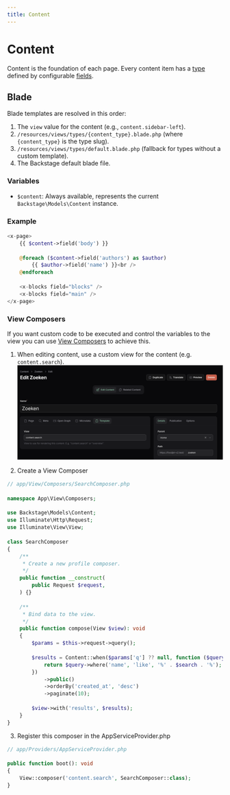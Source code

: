```yaml
---
title: Content
---
```


# Content

Content is the foundation of each page. Every content item has a [type](/02-types/01-introduction) defined by configurable [fields](/03-fields/01-introduction).

## Blade

Blade templates are resolved in this order:

1. The `view` value for the content (e.g., `content.sidebar-left`).
2. `/resources/views/types/{content_type}.blade.php` (where `{content_type}` is the type slug).
3. `/resources/views/types/default.blade.php` (fallback for types without a custom template).
4. The Backstage default blade file.

### Variables

- `$content`: Always available, represents the current `Backstage\Models\Content` instance.

### Example

```php
<x-page>
    {{ $content->field('body') }}

    @foreach ($content->field('authors') as $author)
        {{ $author->field('name') }}<br />
    @endforeach

    <x-blocks field="blocks" />
    <x-blocks field="main" />
</x-page>
```

### View Composers

If you want custom code to be executed and control the variables to the view you can use [View Composers](https://laravel.com/docs/12.x/views#view-composers) to achieve this.

1. When editing content, use a custom view for the content (e.g. `content.search`).
![View file in content](view-template.png)

2. Create a View Composer

```php
// app/View/Composers/SearchComposer.php

namespace App\View\Composers;

use Backstage\Models\Content;
use Illuminate\Http\Request;
use Illuminate\View\View;

class SearchComposer
{
    /**
     * Create a new profile composer.
     */
    public function __construct(
        public Request $request,
    ) {}

    /**
     * Bind data to the view.
     */
    public function compose(View $view): void
    {
        $params = $this->request->query();

        $results = Content::when($params['q'] ?? null, function ($query, $search) {
            return $query->where('name', 'like', '%' . $search . '%');
        })
            ->public()
            ->orderBy('created_at', 'desc')
            ->paginate(10);

        $view->with('results', $results);
    }
}
```

3. Register this composer in the AppServiceProvider.php

```php
// app/Providers/AppServiceProvider.php

public function boot(): void
{
    View::composer('content.search', SearchComposer::class);
}
```